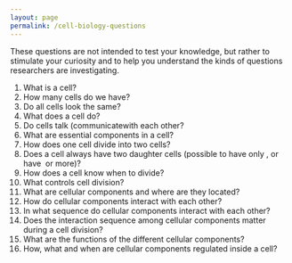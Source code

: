 ```yaml
---
layout: page
permalink: /cell-biology-questions
---
```

These questions are not intended to test your knowledge, but rather to
stimulate your curiosity and to help you understand the kinds of
questions researchers are investigating.

1.  What is a cell?
2.  How many cells do we have?
3.  Do all cells look the same?
4.  What does a cell do?
5.  Do cells talk (communicatewith each other?
6.  What are essential components in a cell?
7.  How does one cell divide into two cells?
8.  Does a cell always have two daughter cells (possible to have only ,
    or have  or more)?
9.  How does a cell know when to divide?
10. What controls cell division?
11. What are cellular components and where are they located?
12. How do cellular components interact with each other?
13. In what sequence do cellular components interact with each other?
14. Does the interaction sequence among cellular components matter
    during a cell division?
15. What are the functions of the different cellular components?
16. How, what and when are cellular components regulated inside a cell?
